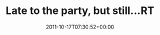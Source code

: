 ---
retweeted: false
source: <a href="http://itunes.apple.com/us/app/twitter/id409789998?mt=12" rel="nofollow">Twitter
  for Mac</a>
entities:
  hashtags: []
  symbols: []
  user_mentions:
  - name: François Zaninotto
    screen_name: francoisz
    indices:
    - '32'
    - '42'
    id_str: '14089153'
    id: '14089153'
  urls:
  - url: http://t.co/u7vmlZzy
    expanded_url: http://post.ly/3bcBG
    display_url: post.ly/3bcBG
    indices:
    - '92'
    - '112'
display_text_range:
- '0'
- '112'
favorite_count: '0'
id_str: '125836156909780992'
truncated: false
retweet_count: '0'
id: '125836156909780992'
possibly_sensitive: false
created_at: Mon Oct 17 07:30:52 +0000 2011
favorited: false
full_text: 'Late to the party, but still…RT [@francoisz](https://twitter.com/francoisz):
  Say Goodbye to Fixture Files: Introducing Faker'
lang: en
quote_url: http://post.ly/3bcBG
tags:
- pesos:twitter
date: '2011-10-17T07:30:52+00:00'
src: https://twitter.com/bascht/status/125836156909780992
original_url: https://twitter.com/bascht/status/125836156909780992
type: twitter_tweet
text: 'Late to the party, but still…RT [@francoisz](https://twitter.com/francoisz):
  Say Goodbye to Fixture Files: Introducing Faker'
title: Late to the party, but still…RT

---